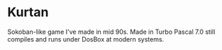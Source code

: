 # Kurtan
Sokoban-like game I've made in mid 90s. Made in Turbo Pascal 7.0 still compiles and runs under DosBox at modern systems.
